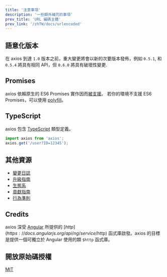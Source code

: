 ```yaml
---
title: '注意事項'
description: '一些額外補充的事項'
prev_title: 'URL 編碼主體'
prev_link: '/zhTW/docs/urlencoded'
---
```


## 語意化版本
在 axios 到達 `1.0` 版本之前，重大變更將會以新的次要版本發佈，例如 `0.5.1`, 和 `0.5.4` 將具有相同 API，但 `0.6.0` 將具有破壞性變更.

## Promises
axios 依賴原生的 ES6 Promises 實作因而[被支援](http://caniuse.com/promises)。
若你的環境不支援 ES6 Promises，可以使用 [polyfill](https://github.com/jakearchibald/es6-promise)。

## TypeScript
axios 包含 [TypeScript](http://typescriptlang.org) 類型定義。
```typescript
import axios from 'axios';
axios.get('/user?ID=12345');
```

## 其他資源

* [變更日誌](https://github.com/axios/axios/blob/v1.x/CHANGELOG.md)
* [升級指南](https://github.com/axios/axios/blob/v1.x/UPGRADE_GUIDE.md)
* [生態系](https://github.com/axios/axios/blob/v1.x/ECOSYSTEM.md)
* [貢獻指南](https://github.com/axios/axios/blob/v1.x/CONTRIBUTING.md)
* [行為準則](https://github.com/axios/axios/blob/v1.x/CODE_OF_CONDUCT.md)

## Credits
axios 深受 [Angular](https://angularjs.org/) 所提供的 [$http](https://docs.angularjs.org/api/ng/service/$http) 函式庫啟發。axios 的目標是提供一個可獨立於 Angular 使用的類 `$http` 函式庫。

## 開放原始碼授權

[MIT](https://github.com/axios/axios/blob/v1.x/LICENSE)